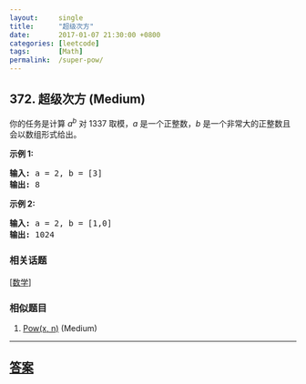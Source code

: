 ```yaml
---
layout:     single
title:      "超级次方"
date:       2017-01-07 21:30:00 +0800
categories: [leetcode]
tags:       [Math]
permalink:  /super-pow/
---
```


## 372. 超级次方 (Medium)

<p>你的任务是计算&nbsp;<em>a</em><sup><em>b</em></sup>&nbsp;对&nbsp;1337 取模，<em>a</em> 是一个正整数，<em>b</em> 是一个非常大的正整数且会以数组形式给出。</p>

<p><strong>示例 1:</strong></p>

<pre><strong>输入: </strong>a = 2, b = [3]
<strong>输出: </strong>8
</pre>

<p><strong>示例&nbsp;2:</strong></p>

<pre><strong>输入: </strong>a = 2, b = [1,0]
<strong>输出: </strong>1024</pre>

### 相关话题
  [[数学](https://github.com/openset/leetcode/tree/master/tag/math/README.md)]

### 相似题目
  1. [Pow(x, n)](/powx-n) (Medium)

---

## [答案](https://github.com/openset/leetcode/tree/master/problems/super-pow)
